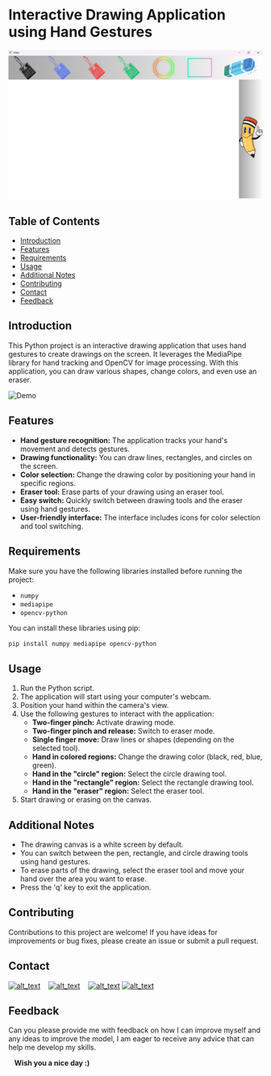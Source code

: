 
# Interactive Drawing Application using Hand Gestures

<div align="center">
    <img src="https://github.com/Bassem-2000/OpenCV-Projects/blob/main/Virtual%20Painter/frame.png?raw=true">
  </div>

## Table of Contents

- [Introduction](#introduction)
- [Features](#features)
- [Requirements](#requirements)
- [Usage](#usage)
- [Additional Notes](#additional-notes)
- [Contributing](#Contributing)
- [Contact](#Contact)
- [Feedback](#Feedback)

## Introduction

This Python project is an interactive drawing application that uses hand gestures to create drawings on the screen. It leverages the MediaPipe library for hand tracking and OpenCV for image processing. With this application, you can draw various shapes, change colors, and even use an eraser.

![Demo](demo.gif)

## Features

- **Hand gesture recognition:** The application tracks your hand's movement and detects gestures.
- **Drawing functionality:** You can draw lines, rectangles, and circles on the screen.
- **Color selection:** Change the drawing color by positioning your hand in specific regions.
- **Eraser tool:** Erase parts of your drawing using an eraser tool.
- **Easy switch:** Quickly switch between drawing tools and the eraser using hand gestures.
- **User-friendly interface:** The interface includes icons for color selection and tool switching.

## Requirements

Make sure you have the following libraries installed before running the project:

- `numpy`
- `mediapipe`
- `opencv-python`

You can install these libraries using pip:

```bash
pip install numpy mediapipe opencv-python
```
## Usage

1. Run the Python script.
2. The application will start using your computer's webcam.
3. Position your hand within the camera's view.
4. Use the following gestures to interact with the application:
    - **Two-finger pinch:** Activate drawing mode.
    - **Two-finger pinch and release:** Switch to eraser mode.
    - **Single finger move:** Draw lines or shapes (depending on the selected tool).
    - **Hand in colored regions:** Change the drawing color (black, red, blue, green).
    - **Hand in the "circle" region:** Select the circle drawing tool.
    - **Hand in the "rectangle" region:** Select the rectangle drawing tool.
    - **Hand in the "eraser" region:** Select the eraser tool.
5. Start drawing or erasing on the canvas.

## Additional Notes

- The drawing canvas is a white screen by default.
- You can switch between the pen, rectangle, and circle drawing tools using hand gestures.
- To erase parts of the drawing, select the eraser tool and move your hand over the area you want to erase.
- Press the 'q' key to exit the application.

## Contributing

Contributions to this project are welcome! If you have ideas for improvements or bug fixes, please create an issue or submit a pull request.

## Contact

[<img alt="alt_text" width="30px" src="https://cdn2.iconfinder.com/data/icons/social-media-2285/512/1_Whatsapp2_colored_svg-512.png" />](https://wa.me/+201006491306)
&nbsp;&nbsp;
[<img alt="alt_text" width="30px" src="https://cdn2.iconfinder.com/data/icons/social-media-2285/512/1_Linkedin_unofficial_colored_svg-512.png" />](https://www.linkedin.com/in/bassem-ahmed-ahmed/)
&nbsp;&nbsp;
[<img alt="alt_text" width="30px" src="https://cdn4.iconfinder.com/data/icons/social-media-logos-6/512/112-gmail_email_mail-256.png" />](mailto:bassemahmed.am@gmail.com) 
[<img alt="alt_text" width="30px" src="https://cdn2.iconfinder.com/data/icons/social-media-2285/512/1_Facebook2_colored_svg-512.png" />](https://www.facebook.com/bassem.ahmed.7712/)


## Feedback

Can you please provide me with feedback on how I can improve myself and any ideas to improve the model, I am eager to receive any advice that can help me develop my skills.

&nbsp;&nbsp;
**Wish you a nice day :)**

